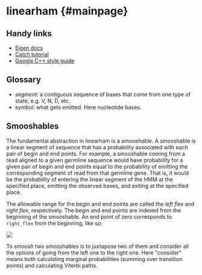 # linearham                         {#mainpage}

## Handy links

* [Eigen docs](http://eigen.tuxfamily.org/dox/group__QuickRefPage.html)
* [Catch tutorial](https://github.com/philsquared/Catch)
* [Google C++ style guide](https://google.github.io/styleguide/cppguide.html)


## Glossary

* *segment:* a contiguous sequence of bases that come from one type of state, e.g. V, N, D, etc.
* *symbol:* what gets emitted. Here nucleotide bases.


## Smooshables

The fundamental abstraction in linearham is a *smooshable*.
A smooshable is a linear segment of sequence that has a probability associated with each pair of begin and end points.
For example, a smooshable coming from a read aligned to a given germline sequence would have probability for a given pair of begin and end points equal to the probability of emitting the corresponding segment of read from that germline gene.
That is, it would be the probability of entering the linear segment of the HMM at the specified place, emitting the observed bases, and exiting at the specified place.

The allowable range for the begin and end points are called the *left flex* and *right flex*, respectively.
The begin and end points are indexed from the beginning of the smooshable.
An end point of zero corresponds to `right_flex` from the beginning, like so:

![](http://i.imgur.com/7CKeqed.png)

To *smoosh* two smooshables is to juxtapose two of them and consider all the options of going from the left one to the right one.
Here "consider" means both calculating marginal probabilities (summing over transition points) and calculating Viterbi paths.
